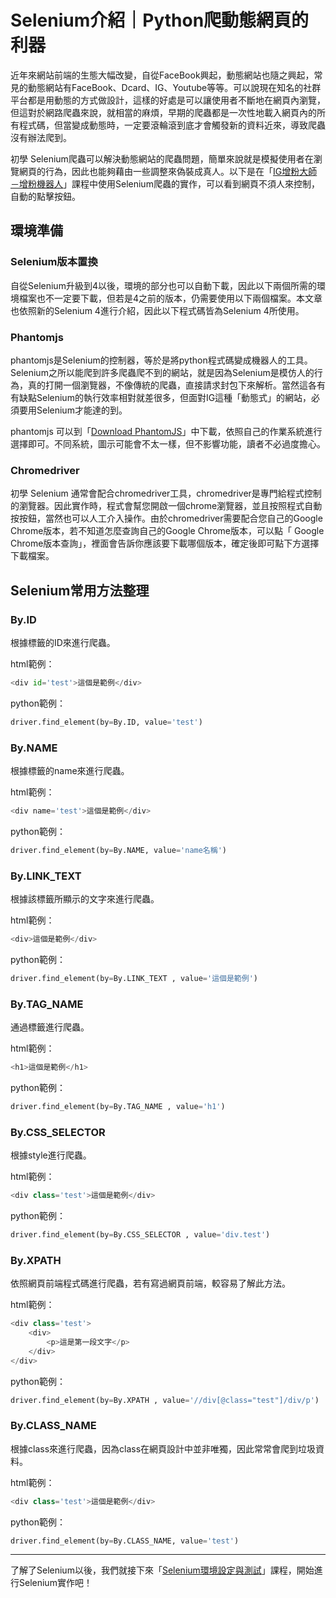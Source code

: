 # Selenium介紹｜Python爬動態網頁的利器
近年來網站前端的生態大幅改變，自從FaceBook興起，動態網站也隨之興起，常見的動態網站有FaceBook、Dcard、IG、Youtube等等。可以說現在知名的社群平台都是用動態的方式做設計，這樣的好處是可以讓使用者不斷地在網頁內瀏覽，但這對於網路爬蟲來說，就相當的麻煩，早期的爬蟲都是一次性地載入網頁內的所有程式碼，但當變成動態時，一定要滾輪滾到底才會觸發新的資料近來，導致爬蟲沒有辦法爬到。

初學 Selenium爬蟲可以解決動態網站的爬蟲問題，簡單來說就是模擬使用者在瀏覽網頁的行為，因此也能夠藉由一些調整來偽裝成真人。以下是在「[IG增粉大師－增粉機器人](/classification/crawler_king/103)」課程中使用Selenium爬蟲的實作，可以看到網頁不須人來控制，自動的點擊按鈕。

## 環境準備
### Selenium版本置換
自從Selenium升級到4以後，環境的部分也可以自動下載，因此以下兩個所需的環境檔案也不一定要下載，但若是4之前的版本，仍需要使用以下兩個檔案。本文章也依照新的Selenium 4進行介紹，因此以下程式碼皆為Selenium 4所使用。
### Phantomjs
phantomjs是Selenium的控制器，等於是將python程式碼變成機器人的工具。Selenium之所以能爬到許多爬蟲爬不到的網站，就是因為Selenium是模仿人的行為，真的打開一個瀏覽器，不像傳統的爬蟲，直接請求封包下來解析。當然這各有有缺點Selenium的執行效率相對就差很多，但面對IG這種「動態式」的網站，必須要用Selenium才能達的到。

phantomjs 可以到「[Download PhantomJS](https://phantomjs.org/download.html)」中下載，依照自己的作業系統進行選擇即可。不同系統，圖示可能會不太一樣，但不影響功能，讀者不必過度擔心。

### Chromedriver
初學 Selenium 通常會配合chromedriver工具，chromedriver是專門給程式控制的瀏覽器。因此實作時，程式會幫您開啟一個chrome瀏覽器，並且按照程式自動按按鈕，當然也可以人工介入操作。由於chromedriver需要配合您自己的Google Chrome版本，若不知道怎麼查詢自己的Google Chrome版本，可以點「 Google Chrome版本查詢」，裡面會告訴你應該要下載哪個版本，確定後即可點下方選擇下載檔案。

## Selenium常用方法整理
### By.ID
根據標籤的ID來進行爬蟲。

html範例：
```python
<div id='test'>這個是範例</div>
```

python範例：
```python
driver.find_element(by=By.ID, value='test') 
```

### By.NAME
根據標籤的name來進行爬蟲。

html範例：
```python
<div name='test'>這個是範例</div>
```
python範例：
```python
driver.find_element(by=By.NAME, value='name名稱') 
```
### By.LINK_TEXT
根據該標籤所顯示的文字來進行爬蟲。

html範例：
```python
<div>這個是範例</div>
```
python範例：
```python
driver.find_element(by=By.LINK_TEXT , value='這個是範例')
```
### By.TAG_NAME
通過標籤進行爬蟲。

html範例：
```python
<h1>這個是範例</h1>
```
python範例：
```python
driver.find_element(by=By.TAG_NAME , value='h1') 
```
### By.CSS_SELECTOR
根據style進行爬蟲。

html範例：
```python
<div class='test'>這個是範例</div>
```
python範例：
```python
driver.find_element(by=By.CSS_SELECTOR , value='div.test')
```
### By.XPATH
依照網頁前端程式碼進行爬蟲，若有寫過網頁前端，較容易了解此方法。

html範例：
```python
<div class='test'>
    <div>
        <p>這是第一段文字</p>
    </div>
</div>
```
python範例：
```python
driver.find_element(by=By.XPATH , value='//div[@class="test"]/div/p') 
```
### By.CLASS_NAME
根據class來進行爬蟲，因為class在網頁設計中並非唯獨，因此常常會爬到垃圾資料。

html範例：
```python
<div class='test'>這個是範例</div>
```
python範例：
```python
driver.find_element(by=By.CLASS_NAME, value='test') 
```


---

了解了Selenium以後，我們就接下來「[Selenium環境設定與測試](/classification/crawler_king/93)」課程，開始進行Selenium實作吧！
